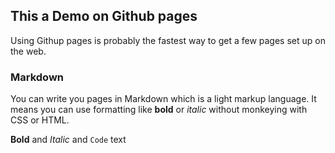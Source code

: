 ## This a Demo on Github pages


Using Githup pages is probably the fastest way to get a few pages set up on the web. 

### Markdown

You can write you pages in Markdown which is a light markup language. It means you can use formatting like **bold** or _italic_ without monkeying with CSS or HTML.

**Bold** and _Italic_ and `Code` text
